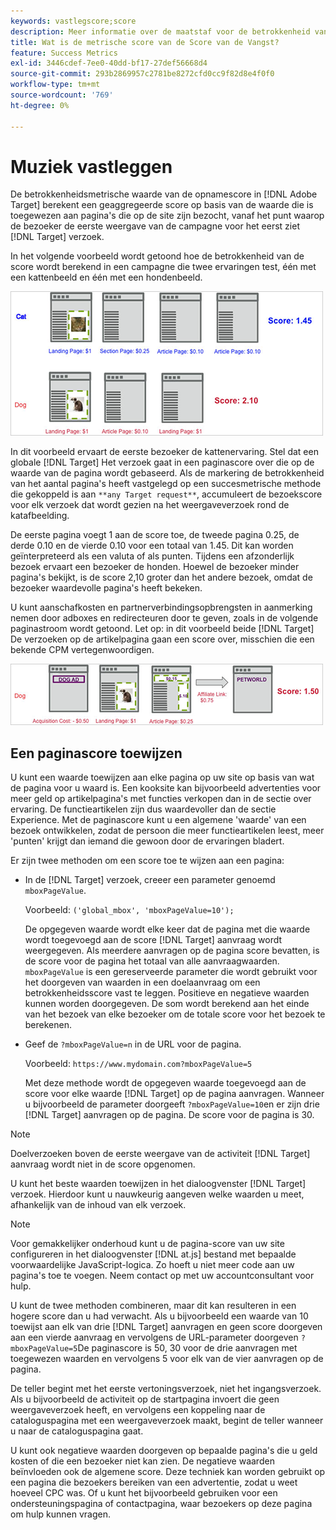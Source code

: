```yaml
---
keywords: vastlegscore;score
description: Meer informatie over de maatstaf voor de betrokkenheid van de opnamescore in Adobe [!DNL Target] Hiermee wordt een geaggregeerde score berekend op basis van de waarde die is toegewezen aan pagina's die op de site zijn bezocht.
title: Wat is de metrische score van de Score van de Vangst?
feature: Success Metrics
exl-id: 3446cdef-7ee0-40dd-bf17-27def56668d4
source-git-commit: 293b2869957c2781be8272cfd0cc9f82d8e4f0f0
workflow-type: tm+mt
source-wordcount: '769'
ht-degree: 0%

---
```


# Muziek vastleggen

De betrokkenheidsmetrische waarde van de opnamescore in [!DNL Adobe Target] berekent een geaggregeerde score op basis van de waarde die is toegewezen aan pagina&#39;s die op de site zijn bezocht, vanaf het punt waarop de bezoeker de eerste weergave van de campagne voor het eerst ziet [!DNL Target] verzoek.

In het volgende voorbeeld wordt getoond hoe de betrokkenheid van de score wordt berekend in een campagne die twee ervaringen test, één met een kattenbeeld en één met een hondenbeeld.

![example_score-afbeelding](assets/example_score.png)

In dit voorbeeld ervaart de eerste bezoeker de kattenervaring. Stel dat een globale [!DNL Target] Het verzoek gaat in een paginascore over die op de waarde van de pagina wordt gebaseerd. Als de markering de betrokkenheid van het aantal pagina&#39;s heeft vastgelegd op een succesmetrische methode die gekoppeld is aan `**any Target request**`, accumuleert de bezoekscore voor elk verzoek dat wordt gezien na het weergaveverzoek rond de katafbeelding.

De eerste pagina voegt 1 aan de score toe, de tweede pagina 0.25, de derde 0.10 en de vierde 0.10 voor een totaal van 1.45. Dit kan worden geïnterpreteerd als een valuta of als punten. Tijdens een afzonderlijk bezoek ervaart een bezoeker de honden. Hoewel de bezoeker minder pagina&#39;s bekijkt, is de score 2,10 groter dan het andere bezoek, omdat de bezoeker waardevolle pagina&#39;s heeft bekeken.

U kunt aanschafkosten en partnerverbindingsopbrengsten in aanmerking nemen door adboxes en redirecteuren door te geven, zoals in de volgende paginastroom wordt getoond. Let op: in dit voorbeeld beide [!DNL Target] De verzoeken op de artikelpagina gaan een score over, misschien die een bekende CPM vertegenwoordigen.

![example_score2-afbeelding](assets/example_score2.png)

## Een paginascore toewijzen

U kunt een waarde toewijzen aan elke pagina op uw site op basis van wat de pagina voor u waard is. Een kooksite kan bijvoorbeeld advertenties voor meer geld op artikelpagina&#39;s met functies verkopen dan in de sectie over ervaring. De functieartikelen zijn dus waardevoller dan de sectie Experience. Met de paginascore kunt u een algemene &#39;waarde&#39; van een bezoek ontwikkelen, zodat de persoon die meer functieartikelen leest, meer &#39;punten&#39; krijgt dan iemand die gewoon door de ervaringen bladert.

Er zijn twee methoden om een score toe te wijzen aan een pagina:

* In de [!DNL Target] verzoek, creeer een parameter genoemd `mboxPageValue`.

   Voorbeeld: `('global_mbox', 'mboxPageValue=10');`

   De opgegeven waarde wordt elke keer dat de pagina met die waarde wordt toegevoegd aan de score [!DNL Target] aanvraag wordt weergegeven. Als meerdere aanvragen op de pagina score bevatten, is de score voor de pagina het totaal van alle aanvraagwaarden. `mboxPageValue` is een gereserveerde parameter die wordt gebruikt voor het doorgeven van waarden in een doelaanvraag om een betrokkenheidsscore vast te leggen. Positieve en negatieve waarden kunnen worden doorgegeven. De som wordt berekend aan het einde van het bezoek van elke bezoeker om de totale score voor het bezoek te berekenen.

* Geef de `?mboxPageValue=n` in de URL voor de pagina.

   Voorbeeld: `https://www.mydomain.com?mboxPageValue=5`

   Met deze methode wordt de opgegeven waarde toegevoegd aan de score voor elke waarde [!DNL Target] op de pagina aanvragen. Wanneer u bijvoorbeeld de parameter doorgeeft `?mboxPageValue=10`en er zijn drie [!DNL Target] aanvragen op de pagina. De score voor de pagina is 30.

>[!NOTE]
>
>Doelverzoeken boven de eerste weergave van de activiteit [!DNL Target] aanvraag wordt niet in de score opgenomen.

U kunt het beste waarden toewijzen in het dialoogvenster [!DNL Target] verzoek. Hierdoor kunt u nauwkeurig aangeven welke waarden u meet, afhankelijk van de inhoud van elk verzoek.

>[!NOTE]
>
>Voor gemakkelijker onderhoud kunt u de pagina-score van uw site configureren in het dialoogvenster [!DNL at.js] bestand met bepaalde voorwaardelijke JavaScript-logica. Zo hoeft u niet meer code aan uw pagina&#39;s toe te voegen. Neem contact op met uw accountconsultant voor hulp.

U kunt de twee methoden combineren, maar dit kan resulteren in een hogere score dan u had verwacht. Als u bijvoorbeeld een waarde van 10 toewijst aan elk van drie [!DNL Target] aanvragen en geen score doorgeven aan een vierde aanvraag en vervolgens de URL-parameter doorgeven `?mboxPageValue=5`De paginascore is 50, 30 voor de drie aanvragen met toegewezen waarden en vervolgens 5 voor elk van de vier aanvragen op de pagina.

De teller begint met het eerste vertoningsverzoek, niet het ingangsverzoek. Als u bijvoorbeeld de activiteit op de startpagina invoert die geen weergaveverzoek heeft, en vervolgens een koppeling naar de cataloguspagina met een weergaveverzoek maakt, begint de teller wanneer u naar de cataloguspagina gaat.

U kunt ook negatieve waarden doorgeven op bepaalde pagina&#39;s die u geld kosten of die een bezoeker niet kan zien. De negatieve waarden beïnvloeden ook de algemene score. Deze techniek kan worden gebruikt op een pagina die bezoekers bereiken van een advertentie, zodat u weet hoeveel CPC was. Of u kunt het bijvoorbeeld gebruiken voor een ondersteuningspagina of contactpagina, waar bezoekers op deze pagina om hulp kunnen vragen.

